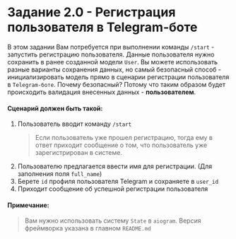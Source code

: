 # Задание 2.0 - Регистрация пользователя в Telegram-боте

В этом задании Вам потребуется при выполнении команды `/start` - запустить регистрацию пользователя.
Данные пользователя нужно сохранить в ранее созданной модели `User`. Вы можете использовать разные варианты сохранения данных, 
но самый безопасный способ - инициализировать модель прямо в сценарии регистрации пользователя в `Telegram-боте`.
Почему безопасный? Потому что таким образом будет происходить валидация внесенных данных - **пользователем**.

#### Сценарий должен быть такой:
1. Пользователь вводит команду `/start`
    > Если пользователь уже прошел регистрацию, тогда ему в ответ приходит сообщение о том, что пользователь уже зарегистрирован в системе.
2. Пользователю предлагается ввести имя для регистрации. (Для заполнения поля `full_name`)
3. Берете `id` профиля пользователя Telegram и сохраняете в `user_id`
4. Приходит сообщение об успешной регистрации пользователя

#### Примечание:
> Вам нужно использовать систему `State` в `aiogram`.
> Версия фреймворка указана в главном `README.md`